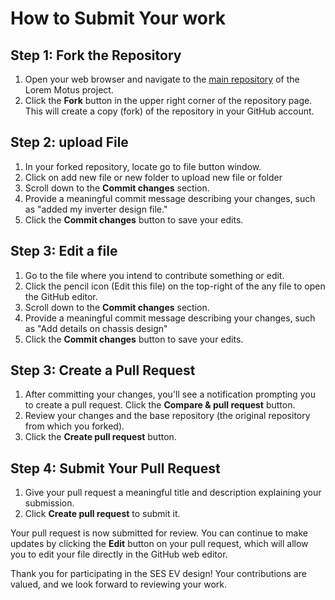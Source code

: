 # How to Submit Your work

## Step 1: Fork the Repository

1. Open your web browser and navigate to the [main repository](https://github.com/amos-kipngetich-korir/Lorem-Motus) of the Lorem Motus project.
2. Click the **Fork** button in the upper right corner of the repository page. This will create a copy (fork) of the repository in your GitHub account.

## Step 2:  upload File
1. In your forked repository, locate go to file button window.
2. Click on add new file or new folder to upload new file or folder
3. Scroll down to the **Commit changes** section.
4. Provide a meaningful commit message describing your changes, such as "added my inverter design file."
5. Click the **Commit changes** button to save your edits.
## Step 3: Edit a file
1. Go to the file where you intend to contribute something or edit.
2. Click the pencil icon (Edit this file) on the top-right of the any file to open the GitHub editor.
3. Scroll down to the **Commit changes** section.
4. Provide a meaningful commit message describing your changes, such as "Add details on chassis design"
6. Click the **Commit changes** button to save your edits.
## Step 3: Create a Pull Request

1. After committing your changes, you'll see a notification prompting you to create a pull request. Click the **Compare & pull request** button.
2. Review your changes and the base repository (the original repository from which you forked).
3. Click the **Create pull request** button.

## Step 4: Submit Your Pull Request

1. Give your pull request a meaningful title and description explaining your submission.
2. Click **Create pull request** to submit it.

Your pull request is now submitted for review. You can continue to make updates by clicking the **Edit** button on your pull request, which will allow you to edit your file directly in the GitHub web editor.

Thank you for participating in the SES EV design! Your contributions are valued, and we look forward to reviewing your work.
